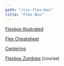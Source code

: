 ```yaml
---
path: "/css-flex-box"
title: "Flex Box"
---
```



[Flexbox Illustrated](https://medium.freecodecamp.org/the-complete-illustrated-flexbox-tutorial-d35c085dbf35)

[Flex Cheatsheet](https://yoksel.github.io/flex-cheatsheet/)

[Centering](http://gedd.ski/post/tile-layouts/)

[Flexbox Zombies](https://flexboxzombies.com/p/flexbox-zombies) \(course\)
